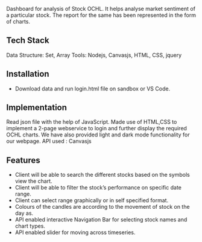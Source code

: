 Dashboard for analysis of Stock OCHL. It helps analyse market sentiment of a particular stock. The report for the same has been represented in the form of charts.



## Tech Stack
Data Structure: Set, Array
Tools: Nodejs, Canvasjs, HTML, CSS, jquery

  
## Installation

- Download data and run login.html file on sandbox or VS Code.


## Implementation 


Read json file with the help of JavaScript.
Made use of HTML,CSS to implement a 2-page webservice to login and further display the required OCHL charts.
We have also provided light and dark mode functionality for our webpage.
API used : Canvasjs 


    
## Features

- Client will be able to search the different stocks based on the symbols view the chart.
- Client will be able to filter the stock’s performance on specific date range. 
- Client can select range graphically or in self specified format.
- Colours of the candles are according to the movement of stock on the day as.
- API enabled interactive Navigation Bar for selecting stock names and chart types.
- API enabled slider for moving across timeseries. 









  
